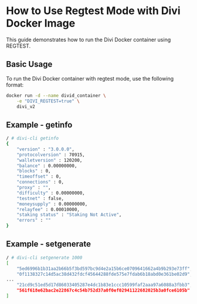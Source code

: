 # How to Use Regtest Mode with Divi Docker Image

This guide demonstrates how to run the Divi Docker container using REGTEST.

## Basic Usage

To run the Divi Docker container with regtest mode, use the following format:

```bash
docker run -d --name divid_container \
    -e "DIVI_REGTEST=true" \
    divi_v2
```

## Example - getinfo

```bash
/ # divi-cli getinfo
{
    "version" : "3.0.0.0",
    "protocolversion" : 70915,
    "walletversion" : 120200,
    "balance" : 0.00000000,
    "blocks" : 0,
    "timeoffset" : 0,
    "connections" : 0,
    "proxy" : "",
    "difficulty" : 0.00000000,
    "testnet" : false,
    "moneysupply" : 0.00000000,
    "relayfee" : 0.00010000,
    "staking status" : "Staking Not Active",
    "errors" : ""
}
```

## Example - setgenerate

```bash
/ # divi-cli setgenerate 1000
[
    "5ed6996b1b31aa2b66b5f3bd597bc9d4e2a15b6ce0709641662a4b9b293e73ff",
    "0f1138327c14d5ac38d432fdcf45644288fde575e7fdab6b18abd0e361be02d9",
...
    "21cd9c51ed5d17d86033405287e4dc1b83e1ccc10599faf2aaa97a6088a3fbb3",
    "561f618e62bac2e22867c4c54b752d37a0f0ef02941122682025b3a0fce6105b"
]
```
